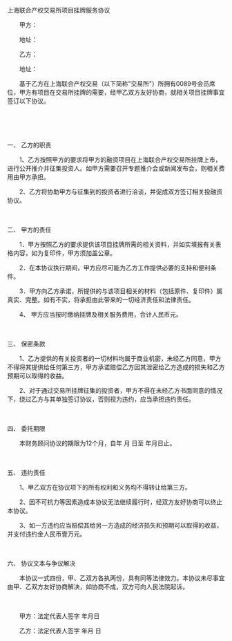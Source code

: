 



上海联合产权交易所项目挂牌服务协议



 

　　甲方：

　　地址：　　

　　乙方：

　　地址：　　

　　基于乙方在上海联合产权交易（以下简称"交易所"）所拥有0089号会员席位，甲方有项目在交易所挂牌的需要，经甲乙双方友好协商，就相关项目挂牌事宜签订以下协议。

　　

　　

一、
乙方的职责

　　1、乙方按照甲方的要求将甲方的融资项目在上海联合产权交易所挂牌上市，进行公开推介并征集投资人。如甲方需要召开专题推介会或新闻发布会，则相关费用由甲方承担。

　　2、乙方将协助甲方与征集到的投资者进行洽谈，并促成双方签订相关投融资协议。

　　

二、
甲方的责任

　　1．甲方按照乙方的要求提供该项目挂牌所需的相关资料，并如实填报有关表格内容，如为复印件，甲方须加盖公章。

　　2．在本协议执行期间，甲方应尽可能为乙方工作提供必要的支持和便利条件。

　　3．甲方向乙方承诺，所提供的与该项目相关的材料（包括原件、复印件）属真实、完整。如有不实，将承担由此带来的一切经济责任和法律责任。

　　4、 甲方应当按时缴纳挂牌及相关服务费用，合计人民币元。

　　

三、
保密条款

　　1、乙方提供的有关投资者的一切材料均属于商业机密，未经乙方同意，甲方不得将其提供给任何第三方，甲方承诺赔偿乙方因其泄密给乙方造成的损失和乙方预期可以取得的收益。

　　2、对于通过交易所挂牌征集的投资者，甲方不得在未经乙方书面同意的情况下，绕过乙方与其单独签订协议，否则视为违约，应当承担违约责任。

　　

四、
委托期限

　　本财务顾问协议的期限为12个月，自年 月 日至 年月日止。

　　

五、
违约责任

　　1、甲乙双方在协议项下的所有权利和义务均不得转让给第三方。

　　2、因不可抗力等因素造成本协议无法继续履行时，经双方友好协商可以终止本协议。

　　3、如一方违约应当赔偿其给另一方造成的经济损失和预期可以取得的收益，并支付违约金人民币壹万元。

　　

六、
协议文本与争议解决

　　本协议一式四份，甲、乙双方各执两份，具有同等法律效力。本协议未尽事宜由甲、乙双方友好协商解决，如协商不成，双方可向人民法院起诉。　

　　　

　　甲方：法定代表人签字 年月日　　

　　乙方：法定代表人签字 年月 日